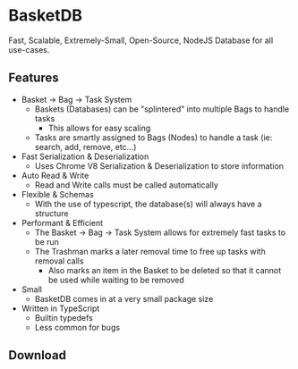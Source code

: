 # BasketDB

Fast, Scalable, Extremely-Small, Open-Source, NodeJS Database for all use-cases.

## Features

- Basket -> Bag -> Task System
  - Baskets (Databases) can be "splintered" into multiple Bags to handle tasks
    - This allows for easy scaling
  - Tasks are smartly assigned to Bags (Nodes) to handle a task (ie: search, add, remove, etc...)
- Fast Serialization & Deserialization
  - Uses Chrome V8 Serialization & Deserialization to store information
- Auto Read & Write
  - Read and Write calls must be called automatically
- Flexible & Schemas
  - With the use of typescript, the database(s) will always have a structure
- Performant & Efficient
  - The Basket -> Bag -> Task System allows for extremely fast tasks to be run
  - The Trashman marks a later removal time to free up tasks with removal calls
    - Also marks an item in the Basket to be deleted so that it cannot be used while waiting to be removed
- Small
  - BasketDB comes in at a very small package size
- Written in TypeScript
  - Builtin typedefs
  - Less common for bugs

## Download
